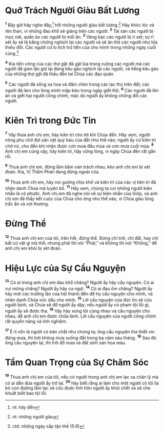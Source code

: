 # Quở Trách Người Giàu Bất Lương

<sup><b>1</b></sup> Bây giờ hãy nghe đây,[^1-882d70a9-d0e7-47c5-8fdd-fd5a7f2c91b9] hỡi những người giàu bất lương.[^2-882d70a9-d0e7-47c5-8fdd-fd5a7f2c91b9] Hãy khóc lóc và rên than, vì những đau khổ sẽ giáng trên các người. <sup><b>2</b></sup> Tài sản các người bị mục nát, quần áo các người bị mối ăn. <sup><b>3</b></sup> Vàng bạc các người bị rỉ sét; sự rỉ sét ấy sẽ là bằng chứng nghịch lại các người và sẽ ăn thịt các người như lửa thiêu đốt. Các người cứ lo tích trữ tiền của cho mình trong những ngày cuối cùng.[^3-882d70a9-d0e7-47c5-8fdd-fd5a7f2c91b9]

<sup><b>4</b></sup> Kìa tiền công của các thợ gặt đã gặt lúa trong ruộng các người mà các người đã gian lận giữ lại đang kêu gào nghịch lại các người, và tiếng kêu gào của những thợ gặt đã thấu đến tai Chúa các đạo quân.

<sup><b>5</b></sup> Các người đã sống xa hoa và đắm chìm trong các lạc thú trên đất; các người đã làm cho lòng mình mập béo trong ngày giết thịt. <sup><b>6</b></sup> Các người đã lên án và giết hại người công chính, mặc dù người ấy không chống đối các người.

# Kiên Trì trong Ðức Tin

<sup><b>7</b></sup> Vậy thưa anh chị em, hãy kiên trì cho tới khi Chúa đến. Hãy xem, người nông phu chờ đợi sản vật quý báu của đất như thế nào; người ấy cứ kiên trì chờ nó, cho đến khi nhận được cơn mưa đầu mùa và cơn mưa cuối mùa. <sup><b>8</b></sup> Anh chị em cũng vậy, hãy kiên trì, hãy vững lòng, vì ngày Chúa đến rất gần rồi.

<sup><b>9</b></sup> Thưa anh chị em, đừng lằm bằm oán trách nhau, kẻo anh chị em bị xét đoán. Kìa, Vị Thẩm Phán đang đứng ngoài cửa.

<sup><b>10</b></sup> Thưa anh chị em, hãy noi gương chịu khổ và kiên trì của các vị tiên tri đã nhân danh Chúa mà tuyên bố. <sup><b>11</b></sup> Hãy xem, chúng ta coi những người kiên nhẫn là có phước. Anh chị em đã nghe nói về sự kiên nhẫn của Gióp, và anh chị em đã thấy kết cuộc của Chúa cho ông như thế nào, vì Chúa giàu lòng trắc ẩn và xót thương.

# Ðừng Thề

<sup><b>12</b></sup> Thưa anh chị em của tôi, trên hết, đừng thề. Ðừng chỉ trời, chỉ đất, hay chỉ bất cứ vật gì mà thề; nhưng phải thì nói “Phải,” và không thì nói “Không,” để anh chị em khỏi bị xét đoán.

# Hiệu Lực của Sự Cầu Nguyện

<sup><b>13</b></sup> Có ai trong anh chị em đau khổ chăng? Người ấy hãy cầu nguyện. Có ai vui mừng chăng? Người ấy hãy ca ngợi. <sup><b>14</b></sup> Có ai đau ốm chăng? Người ấy hãy mời các trưởng lão của hội thánh đến để họ cầu nguyện cho mình, và nhân danh Chúa xức dầu cho mình. <sup><b>15</b></sup> Lời cầu nguyện của đức tin sẽ cứu người bịnh, và Chúa sẽ đỡ người ấy dậy; nếu người ấy có phạm tội lỗi gì, người ấy sẽ được tha. <sup><b>16</b></sup> Vậy hãy xưng tội cùng nhau và cầu nguyện cho nhau, để anh chị em được chữa lành. Lời cầu nguyện của người công chính rất quyền năng và linh nghiệm.

<sup><b>17</b></sup> Ê-li vốn là người có bản chất như chúng ta; ông cầu nguyện tha thiết xin đừng mưa, thì trời không mưa xuống đất trong ba năm sáu tháng. <sup><b>18</b></sup> Sau đó ông cầu nguyện lại, thì trời đổ mưa và đất sinh sản hoa màu.

# Tầm Quan Trọng của Sự Chăm Sóc

<sup><b>19</b></sup> Thưa anh chị em của tôi, nếu có người trong anh chị em lạc xa chân lý mà có ai dẫn đưa người ấy trở lại, <sup><b>20</b></sup> hãy biết rằng ai làm cho một người có tội lìa bỏ con đường lầm lạc sẽ cứu được linh hồn người ấy khỏi chết và sẽ che khuất biết bao tội lỗi.

[^1-882d70a9-d0e7-47c5-8fdd-fd5a7f2c91b9]: nt: hãy đến

[^2-882d70a9-d0e7-47c5-8fdd-fd5a7f2c91b9]: nt: những người giàu

[^3-882d70a9-d0e7-47c5-8fdd-fd5a7f2c91b9]: ctd: những ngày sắp tận thế (5:9)
